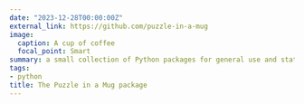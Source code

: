 ```yaml
---
date: "2023-12-28T00:00:00Z"
external_link: https://github.com/puzzle-in-a-mug
image:
  caption: A cup of coffee
  focal_point: Smart
summary: a small collection of Python packages for general use and statistical analysis
tags:
- python
title: The Puzzle in a Mug package
---
```

